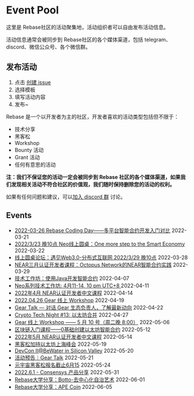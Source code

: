 # Event Pool

这里是 Rebase社区的活动聚集地，活动组织者可以自由发布活动信息。

活动信息通常会被同步到 Rebase社区的各个媒体渠道，包括 telegram、discord、微信公众号、各个微信群。

## 发布活动

1. 点击 [创建 issue](https://github.com/rebase-network/event-pool/issues/new/choose) 
2. 选择模板
3. 填写活动内容
4. 发布~

Rebase 是一个以开发者为主的社区，开发者喜欢的活动类型包括但不限于：

- 技术分享
- 黑客松
- Workshop
- Bounty 活动
- Grant 活动
- 任何有意思的活动

**注：我们不保证您的活动一定会被同步到 Rebase 社区的各个媒体渠道，如果我们发现相关活动不符合社区的价值观，我们随时保持删除您的活动的权利。**

如果有任何问题和建议，可以[加入 discord 群](https://discord.gg/c6BfH8JQn6) 讨论。

## Events

- [2022-03-26 Rebase Coding Day——多平台智能合约开发入门对比](https://github.com/rebase-network/event-pool/issues/11) 2022-03-21
- [2022/3/23 晚10点 Neo线上圆桌：One more step to the Smart Economy ](https://github.com/rebase-network/event-pool/issues/12) 2022-03-22
- [线上圆桌论坛：遇见Web3.0-分布式互联网 2022/3/29 晚10点](https://github.com/rebase-network/event-pool/issues/13) 2022-03-28
- [NEAR三月认证开发者课程：Octopus Network的NEAR智能合约实践](https://github.com/rebase-network/event-pool/issues/14) 2022-03-29
- [技术工作坊：使用Java开发智能合约](https://github.com/rebase-network/event-pool/issues/15) 2022-04-07
- [Neo系列技术工作坊: 4月11-14, 10 pm UTC+8 ](https://github.com/rebase-network/event-pool/issues/16) 2022-04-11
- [2022年4月 NEAR认证开发者中文课程](https://github.com/rebase-network/event-pool/issues/17) 2022-04-14
- [2022.04.26 Gear 线上 Workshop](https://github.com/rebase-network/event-pool/issues/18) 2022-04-19
- [Gear Talk — 对话 Gear 生态负责人，了解最新动向](https://github.com/rebase-network/event-pool/issues/19) 2022-04-22
- [Crypto Tech Night #13: 以太坊合并](https://github.com/rebase-network/event-pool/issues/20) 2022-04-27
- [Gear 线上 Workshop —— 5 月 10 号（周二晚 8:00）](https://github.com/rebase-network/event-pool/issues/21) 2022-05-06
- [区块链入门课程——0基础创建以太坊智能合约](https://github.com/rebase-network/event-pool/issues/22) 2022-05-12
- [2022年5月 NEAR认证开发者中文课程](https://github.com/rebase-network/event-pool/issues/23) 2022-05-14
- [黑客松加持以太坊上海峰会](https://github.com/rebase-network/event-pool/issues/24) 2022-05-19
- [DevCon II@BeWater in Silicon Valley](https://github.com/rebase-network/event-pool/issues/25) 2022-05-20
- [活动预告｜Gear Talk](https://github.com/rebase-network/event-pool/issues/26) 2022-05-21
- [元宇宙黑客松报名截止6月15](https://github.com/rebase-network/event-pool/issues/27) 2022-05-24
- [2022.6.1 - Consensys 产品分享](https://github.com/rebase-network/event-pool/issues/28) 2022-05-31
- [Rebase大学分享：Botto-去中心化自治艺术](https://github.com/rebase-network/event-pool/issues/30) 2022-06-01
- [Rebase大学分享：APE Coin](https://github.com/rebase-network/event-pool/issues/31) 2022-06-05
